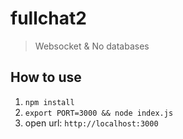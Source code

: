# fullchat2
> Websocket & No databases

## How to use 
1. `npm install`
2. `export PORT=3000 && node index.js`
3. open url: `http://localhost:3000`